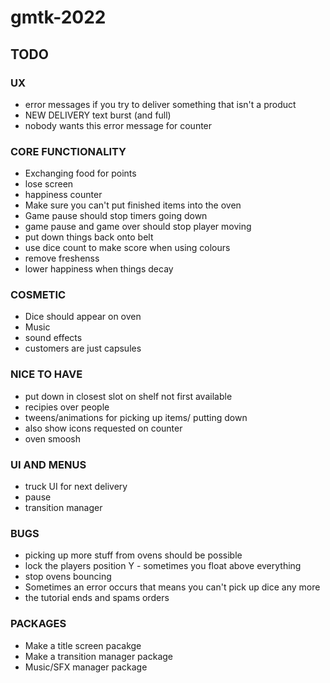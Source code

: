 # gmtk-2022

## TODO

### UX
* error messages if you try to deliver something that isn't a product
* NEW DELIVERY text burst (and full)
* nobody wants this error message for counter

### CORE FUNCTIONALITY
* Exchanging food for points
* lose screen
* happiness counter
* Make sure you can't put finished items into the oven
* Game pause should stop timers going down
* game pause and game over should stop player moving
* put down things back onto belt
* use dice count to make score when using colours
* remove freshenss
* lower happiness when things decay

### COSMETIC
* Dice should appear on oven
* Music
* sound effects
* customers are just capsules

### NICE TO HAVE
* put down in closest slot on shelf not first available
* recipies over people
* tweens/animations for picking up items/ putting down
* also show icons requested on counter
* oven smoosh

### UI AND MENUS
* truck UI for next delivery
* pause
* transition manager

### BUGS
* picking up more stuff from ovens should be possible
* lock the players position Y - sometimes you float above everything
* stop ovens bouncing
* Sometimes an error occurs that means you can't pick up dice any more
* the tutorial ends and spams orders

### PACKAGES
* Make a title screen pacakge
* Make a transition manager package
* Music/SFX manager package